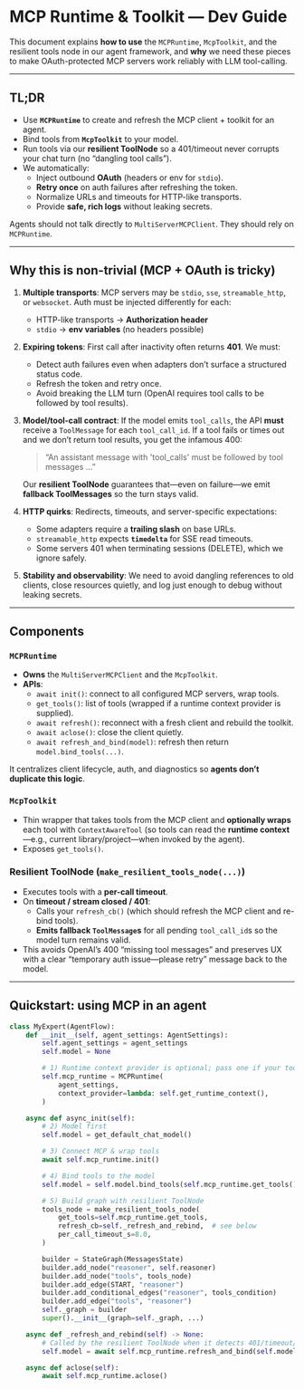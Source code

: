 # MCP Runtime & Toolkit — Dev Guide

This document explains **how to use** the `MCPRuntime`, `McpToolkit`, and the resilient tools node in our agent framework, and **why** we need these pieces to make OAuth-protected MCP servers work reliably with LLM tool-calling.

---

## TL;DR

- Use **`MCPRuntime`** to create and refresh the MCP client + toolkit for an agent.
- Bind tools from **`McpToolkit`** to your model.
- Run tools via our **resilient ToolNode** so a 401/timeout never corrupts your chat turn (no “dangling tool calls”).
- We automatically:
  - Inject outbound **OAuth** (headers or env for `stdio`).
  - **Retry once** on auth failures after refreshing the token.
  - Normalize URLs and timeouts for HTTP-like transports.
  - Provide **safe, rich logs** without leaking secrets.

Agents should not talk directly to `MultiServerMCPClient`. They should rely on `MCPRuntime`.

---

## Why this is non-trivial (MCP + OAuth is tricky)

1. **Multiple transports**: MCP servers may be `stdio`, `sse`, `streamable_http`, or `websocket`. Auth must be injected differently for each:

   - HTTP-like transports → **Authorization header**
   - `stdio` → **env variables** (no headers possible)

2. **Expiring tokens**: First call after inactivity often returns **401**. We must:

   - Detect auth failures even when adapters don’t surface a structured status code.
   - Refresh the token and retry once.
   - Avoid breaking the LLM turn (OpenAI requires tool calls to be followed by tool results).

3. **Model/tool-call contract**: If the model emits `tool_calls`, the API **must** receive a `ToolMessage` for each `tool_call_id`. If a tool fails or times out and we don’t return tool results, you get the infamous 400:

   > “An assistant message with 'tool_calls' must be followed by tool messages …”

   Our **resilient ToolNode** guarantees that—even on failure—we emit **fallback ToolMessages** so the turn stays valid.

4. **HTTP quirks**: Redirects, timeouts, and server-specific expectations:

   - Some adapters require a **trailing slash** on base URLs.
   - `streamable_http` expects **`timedelta`** for SSE read timeouts.
   - Some servers 401 when terminating sessions (DELETE), which we ignore safely.

5. **Stability and observability**: We need to avoid dangling references to old clients, close resources quietly, and log just enough to debug without leaking secrets.

---

## Components

### `MCPRuntime`

- **Owns** the `MultiServerMCPClient` and the `McpToolkit`.
- **APIs**:
  - `await init()`: connect to all configured MCP servers, wrap tools.
  - `get_tools()`: list of tools (wrapped if a runtime context provider is supplied).
  - `await refresh()`: reconnect with a fresh client and rebuild the toolkit.
  - `await aclose()`: close the client quietly.
  - `await refresh_and_bind(model)`: refresh then return `model.bind_tools(...)`.

It centralizes client lifecycle, auth, and diagnostics so **agents don’t duplicate this logic**.

### `McpToolkit`

- Thin wrapper that takes tools from the MCP client and **optionally wraps** each tool with `ContextAwareTool` (so tools can read the **runtime context**—e.g., current library/project—when invoked by the agent).
- Exposes `get_tools()`.

### Resilient ToolNode (`make_resilient_tools_node(...)`)

- Executes tools with a **per-call timeout**.
- On **timeout / stream closed / 401**:
  - Calls your `refresh_cb()` (which should refresh the MCP client and re-bind tools).
  - **Emits fallback `ToolMessage`s** for all pending `tool_call_id`s so the model turn remains valid.
- This avoids OpenAI’s 400 “missing tool messages” and preserves UX with a clear “temporary auth issue—please retry” message back to the model.

---

## Quickstart: using MCP in an agent

```python
class MyExpert(AgentFlow):
    def __init__(self, agent_settings: AgentSettings):
        self.agent_settings = agent_settings
        self.model = None

        # 1) Runtime context provider is optional; pass one if your tools need it.
        self.mcp_runtime = MCPRuntime(
            agent_settings,
            context_provider=lambda: self.get_runtime_context(),
        )

    async def async_init(self):
        # 2) Model first
        self.model = get_default_chat_model()

        # 3) Connect MCP & wrap tools
        await self.mcp_runtime.init()

        # 4) Bind tools to the model
        self.model = self.model.bind_tools(self.mcp_runtime.get_tools())

        # 5) Build graph with resilient ToolNode
        tools_node = make_resilient_tools_node(
            get_tools=self.mcp_runtime.get_tools,
            refresh_cb=self._refresh_and_rebind,  # see below
            per_call_timeout_s=8.0,
        )

        builder = StateGraph(MessagesState)
        builder.add_node("reasoner", self.reasoner)
        builder.add_node("tools", tools_node)
        builder.add_edge(START, "reasoner")
        builder.add_conditional_edges("reasoner", tools_condition)
        builder.add_edge("tools", "reasoner")
        self._graph = builder
        super().__init__(graph=self._graph, ...)

    async def _refresh_and_rebind(self) -> None:
        # Called by the resilient ToolNode when it detects 401/timeout/closed stream.
        self.model = await self.mcp_runtime.refresh_and_bind(self.model)

    async def aclose(self):
        await self.mcp_runtime.aclose()
```
